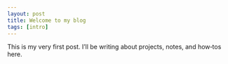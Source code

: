 ```yaml
---
layout: post
title: Welcome to my blog
tags: [intro]
---
```


This is my very first post. I’ll be writing about projects, notes, and how‑tos here.
